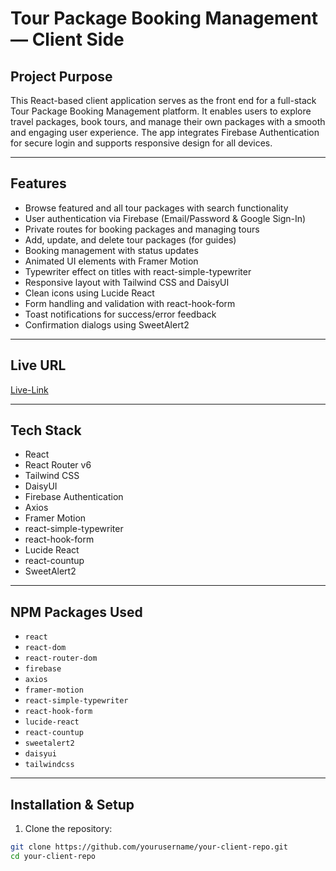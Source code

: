 # Tour Package Booking Management — Client Side

## Project Purpose

This React-based client application serves as the front end for a full-stack Tour Package Booking Management platform. It enables users to explore travel packages, book tours, and manage their own packages with a smooth and engaging user experience. The app integrates Firebase Authentication for secure login and supports responsive design for all devices.

---

## Features

- Browse featured and all tour packages with search functionality
- User authentication via Firebase (Email/Password & Google Sign-In)
- Private routes for booking packages and managing tours
- Add, update, and delete tour packages (for guides)
- Booking management with status updates
- Animated UI elements with Framer Motion
- Typewriter effect on titles with react-simple-typewriter
- Responsive layout with Tailwind CSS and DaisyUI
- Clean icons using Lucide React
- Form handling and validation with react-hook-form
- Toast notifications for success/error feedback
- Confirmation dialogs using SweetAlert2

---

## Live URL

[Live-Link](https://explorebd-6c135.web.app/)

---

## Tech Stack

- React  
- React Router v6  
- Tailwind CSS  
- DaisyUI  
- Firebase Authentication  
- Axios  
- Framer Motion  
- react-simple-typewriter  
- react-hook-form  
- Lucide React  
- react-countup  
- SweetAlert2  

---

## NPM Packages Used

- `react`  
- `react-dom`  
- `react-router-dom`  
- `firebase`  
- `axios`  
- `framer-motion`  
- `react-simple-typewriter`  
- `react-hook-form`  
- `lucide-react`  
- `react-countup`  
- `sweetalert2`  
- `daisyui`  
- `tailwindcss`  

---

## Installation & Setup

1. Clone the repository:

```bash
git clone https://github.com/yourusername/your-client-repo.git
cd your-client-repo
